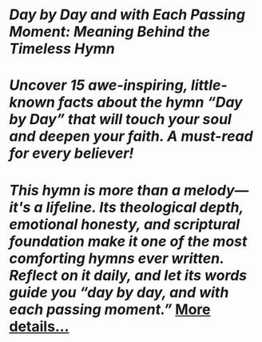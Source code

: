 # *Day by Day and with Each Passing Moment: Meaning Behind the Timeless Hymn*

# *Uncover 15 awe-inspiring, little-known facts about the hymn “Day by Day” that will touch your soul and deepen your faith. A must-read for every believer!*

# *This hymn is more than a melody—it's a lifeline. Its theological depth, emotional honesty, and scriptural foundation make it one of the most comforting hymns ever written. Reflect on it daily, and let its words guide you “day by day, and with each passing moment.”* [More details…](https://spiritualkhazaana.com/web-stories/day-by-day-and-with-each-passing-moment/)
